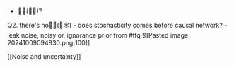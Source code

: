 - 🧍‍♀️(🎲🌲)?

Q2. there's no🧍‍♀️(📍🕸️) - does stochasticity comes before causal network? - leak noise, noisy or, ignorance prior from #tfq 
![[Pasted image 20241009094830.png|100]]

[[Noise and uncertainty]]